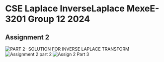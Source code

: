 # CSE Laplace InverseLaplace MexeE-3201 Group 12 2024

## Assignment 2
![PART 2- SOLUTION FOR INVERSE LAPLACE TRANSFORM](https://github.com/leandawnleandawn/CSE_-Laplace-InverseLaplace_-MexE_3201_-Group-12_2024/assets/157703948/b5959527-81f1-44c8-94b5-718b80fa0dbd)
![Assignment 2 part 2](https://github.com/leandawnleandawn/CSE_-Laplace-InverseLaplace_-MexE_3201_-Group-12_2024/assets/157703948/5ba49a16-cf44-4f45-945e-b01294565b77)
![Assign 2 Part 3](https://github.com/leandawnleandawn/CSE_-Laplace-InverseLaplace_-MexE_3201_-Group-12_2024/assets/157703948/543046c4-d4c2-41fe-a80c-3320da1982c2)
